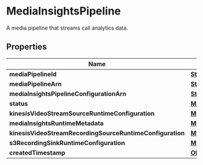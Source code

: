 

# MediaInsightsPipeline

A media pipeline that streams call analytics data.

## Properties

| Name | Type | Description | Notes |
|------------ | ------------- | ------------- | -------------|
|**mediaPipelineId** | [**String**](String.md) |  |  [optional] |
|**mediaPipelineArn** | [**String**](String.md) |  |  [optional] |
|**mediaInsightsPipelineConfigurationArn** | [**String**](String.md) |  |  [optional] |
|**status** | [**MediaPipelineStatus**](MediaPipelineStatus.md) |  |  [optional] |
|**kinesisVideoStreamSourceRuntimeConfiguration** | [**MediaInsightsPipelineKinesisVideoStreamSourceRuntimeConfiguration**](MediaInsightsPipelineKinesisVideoStreamSourceRuntimeConfiguration.md) |  |  [optional] |
|**mediaInsightsRuntimeMetadata** | [**Map**](Map.md) |  |  [optional] |
|**kinesisVideoStreamRecordingSourceRuntimeConfiguration** | [**MediaInsightsPipelineKinesisVideoStreamRecordingSourceRuntimeConfiguration**](MediaInsightsPipelineKinesisVideoStreamRecordingSourceRuntimeConfiguration.md) |  |  [optional] |
|**s3RecordingSinkRuntimeConfiguration** | [**MediaInsightsPipelineS3RecordingSinkRuntimeConfiguration**](MediaInsightsPipelineS3RecordingSinkRuntimeConfiguration.md) |  |  [optional] |
|**createdTimestamp** | [**OffsetDateTime**](OffsetDateTime.md) |  |  [optional] |



